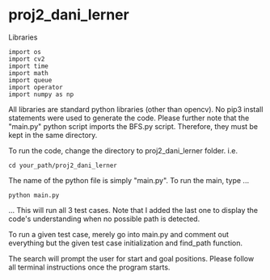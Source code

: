 # proj2_dani_lerner

Libraries 

    import os
    import cv2
    import time
    import math
    import queue
    import operator
    import numpy as np

All libraries are standard python libraries (other than opencv). No pip3 install statements were used to generate the code. 
Please further note that the "main.py" python script imports the BFS.py script. Therefore, they must be kept in the same directory.

To run the code, change the directory to proj2_dani_lerner folder. i.e.

    cd your_path/proj2_dani_lerner

The name of the python file is simply "main.py". 
To run the main, type ...

    python main.py

... This will run all 3 test cases. Note that I added the last one to display the code's understanding when no possible path is detected.

To run a given test case, merely go into main.py and comment out everything but the given test case initialization and find_path function.

The search will prompt the user for start and goal positions. 
Please follow all terminal instructions once the program starts.